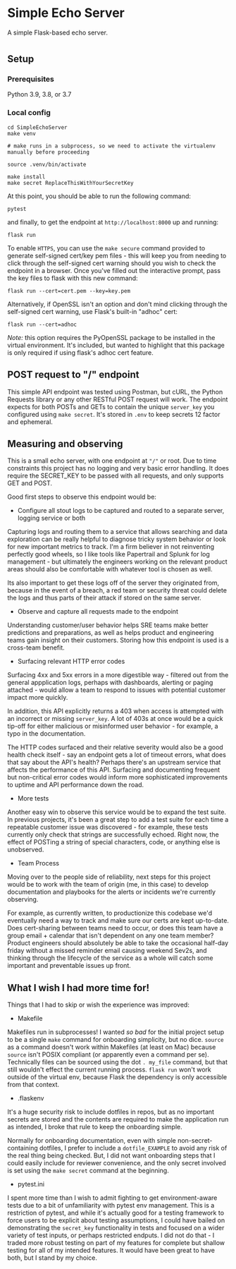 # Simple Echo Server

A simple Flask-based echo server.

#

## Setup
### Prerequisites

Python 3.9, 3.8, or 3.7

### Local config

<!-- add git clone steps -->
```
cd SimpleEchoServer
make venv

# make runs in a subprocess, so we need to activate the virtualenv manually before proceeding

source .venv/bin/activate

make install
make secret ReplaceThisWithYourSecretKey
```

At this point, you should be able to run the following command:

```
pytest
```

and finally, to get the endpoint at ```http://localhost:8000``` up and running:

```
flask run
```

To enable ```HTTPS```, you can use the ```make secure``` command provided to generate self-signed cert/key pem files - this will keep you from needing to click through the self-signed cert warning should you wish to check the endpoint in a browser. Once you've filled out the interactive prompt, pass the key files to flask with this new command:

```
flask run --cert=cert.pem --key=key.pem
```

Alternatively, if OpenSSL isn't an option and don't mind clicking through the self-signed cert warning, use Flask's built-in "adhoc" cert:

```
flask run --cert=adhoc
```

_Note:_ this option requires the PyOpenSSL package to be installed in the virtual environment. It's included, but wanted to highlight that this package is only required if using flask's adhoc cert feature.

## POST request to "/" endpoint

This simple API endpoint was tested using Postman, but cURL, the Python Requests library or any other RESTful POST request will work. The endpoint expects for both POSTs and GETs to contain the unique ```server_key``` you configured using ```make secret```. It's stored in ```.env``` to keep secrets 12 factor and ephemeral.

## Measuring and observing

This is a small echo server, with one endpoint at ```"/"``` or root. Due to time constraints this project has no logging and very basic error handling. It does require the SECRET_KEY to be passed with all requests, and only supports GET and POST.

Good first steps to observe this endpoint would be:

- Configure all stout logs to be captured and routed to a separate server, logging service or both

Capturing logs and routing them to a service that allows searching and data exploration can be really helpful to diagnose tricky system behavior or look for new important metrics to track. I'm a firm believer in not reinventing perfectly good wheels, so I like tools like Papertrail and Splunk for log management - but ultimately the engineers working on the relevant product areas should also be comfortable with whatever tool is chosen as well.

Its also important to get these logs off of the server they originated from, because in the event of a breach, a red team or security threat could delete the logs and thus parts of their attack if stored on the same server. 

- Observe and capture all requests made to the endpoint

Understanding customer/user behavior helps SRE teams make better predictions and preparations, as well as helps product and engineering teams gain insight on their customers. Storing how this endpoint is used is a cross-team benefit.

- Surfacing relevant HTTP error codes

Surfacing 4xx and 5xx errors in a more digestible way - filtered out from the general appplication logs, perhaps with dashboards, alerting or paging attached - would allow a team to respond to issues with potential customer impact more quickly. 

In addition, this API explicitly returns a 403 when access is attempted with an incorrect or missing ```server_key```. A lot of 403s at once would be a quick tip-off for either malicious or misinformed user behavior - for example, a typo in the documentation.

The HTTP codes surfaced and their relative severity would also be a good health check itself - say an endpoint gets a lot of timeout errors, what does that say about the API's health? Perhaps there's an upstream service that affects the performance of this API. Surfacing and documenting frequent but non-critical error codes would inform more sophisticated improvements to uptime and API performance down the road.

- More tests

Another easy win to observe this service would be to expand the test suite. In previous projects, it's been a great step to add a test suite for each time a repeatable customer issue was discovered - for example, these tests currently only check that strings are successfully echoed. Right now, the effect of POSTing a string of special characters, code, or anything else is unobserved.

- Team Process

Moving over to the people side of reliability, next steps for this project would be to work with the team of origin (me, in this case) to develop documentation and playbooks for the alerts or incidents we're currently observing. 

For example, as currently written, to productionize this codebase we'd eventually need a way to track and make sure our certs are kept up-to-date. Does cert-sharing between teams need to occur, or does this team have a group email + calendar that isn't dependent on any one team member? Product engineers should absolutely be able to take the occasional half-day friday without a missed reminder email causing weekend Sev2s, and thinking through the lifecycle of the service as a whole will catch some important and preventable issues up front.


## What I wish I had more time for!

Things that I had to skip or wish the experience was improved:

- Makefile

Makefiles run in subprocesses! I wanted _so bad_ for the initial project setup to be a single ```make``` command for onboarding simplicity, but no dice. ```source``` as a command doesn't work within Makefiles (at least on Mac) because ```source``` isn't POSIX compliant (or apparently even a command per se). Technically files can be sourced using the dot ```. my_file``` command, but that still wouldn't effect the current running process. ```flask run``` won't work outside of the virtual env, because Flask the dependency is only accessible from that context.

- .flaskenv

It's a huge security risk to include dotfiles in repos, but as no important secrets are stored and the contents are required to make the application run as intended, I broke that rule to keep the onboarding simple. 

Normally for onboarding documentation, even with simple non-secret-containing dotfiles, I prefer to include a ```dotfile_EXAMPLE``` to avoid any risk of the real thing being checked. But, I did not want onboarding steps that I could easily include for reviewer convenience, and the only secret involved is set using the ```make secret``` command at the beginning.

- pytest.ini

I spent more time than I wish to admit fighting to get environment-aware tests due to a bit of unfamiliarity with pytest env management. This is a restriction of pytest, and while it's actually good for a testing framework to force users to be explicit about testing assumptions, I could have bailed on demonstrating the ```secret_key``` functionality in tests and focused on a wider variety of test inputs, or perhaps restricted endputs. I did not do that - I traded more robust testing on part of my features for complete but shallow testing for all of my intended features. It would have been great to have both, but I stand by my choice.